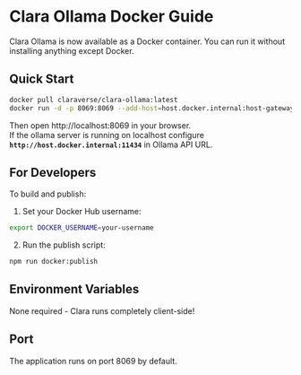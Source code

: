 # Clara Ollama Docker Guide

Clara Ollama is now available as a Docker container. You can run it without installing anything except Docker.

## Quick Start

```bash
docker pull claraverse/clara-ollama:latest
docker run -d -p 8069:8069 --add-host=host.docker.internal:host-gateway --name clara-ollama claraverse/clara-ollama:latest
```

Then open http://localhost:8069 in your browser.  
If the ollama server is running on localhost configure **`http://host.docker.internal:11434`** in Ollama API URL.

## For Developers

To build and publish:

1. Set your Docker Hub username:
```bash
export DOCKER_USERNAME=your-username
```

2. Run the publish script:
```bash
npm run docker:publish
```

## Environment Variables

None required - Clara runs completely client-side!

## Port

The application runs on port 8069 by default.

